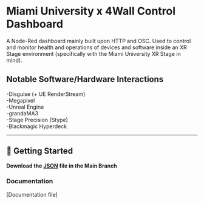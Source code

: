 # Miami University x 4Wall Control Dashboard

A Node-Red dashboard mainly built upon HTTP and OSC. Used to control and monitor health and operations of devices and software inside an XR Stage environment (specifically with the Miami University XR Stage in mind).

## Notable Software/Hardware Interactions

-Disguise (+ UE RenderStream)  
-Megapixel  
-Unreal Engine  
-grandaMA3  
-Stage Precision (Stype)  
-Blackmagic Hyperdeck  

---

## 🚀 Getting Started

**Download the <u>JSON</u> file in the Main Branch**

### Documentation

[Documentation file]

